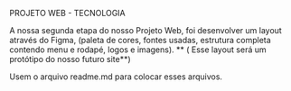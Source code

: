 PROJETO WEB - TECNOLOGIA 


A nossa segunda etapa do nosso Projeto Web, foi desenvolver um layout através do Figma, 
(paleta de cores, fontes usadas, estrutura completa contendo menu e rodapé, logos e imagens).
 ** ( Esse layout será um protótipo do nosso futuro site\**)

Usem o arquivo readme.md para colocar esses arquivos.

